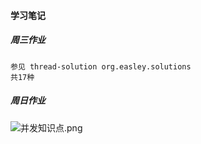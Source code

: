 #### 学习笔记
##### 周三作业
```
参见 thread-solution org.easley.solutions
共17种
```
##### 周日作业
![并发知识点.png](tutorial_images/并发知识点.png)
